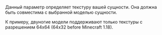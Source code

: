 Данный параметр определяет текстуру вашей сущности. Она должна быть совместима с выбранной моделью сущности.

К примеру, двуногие модели поддерживают только текстуры с разрешением 64x64 (64x32 before Minecraft 1.18).